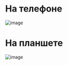 # На телефоне
![image](https://github.com/LiliaLuSol/flutter/assets/116663842/a38d3229-0a6f-41e8-aa76-f5567ffd3bb2)

# На планшете
![image](https://github.com/LiliaLuSol/flutter/assets/116663842/6f345ba0-0521-49d2-8c0a-488ca0bc1790)
